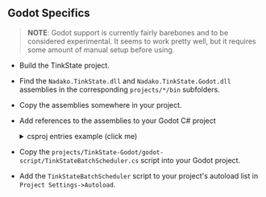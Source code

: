 ## Godot Specifics

> **NOTE**: Godot support is currently fairly barebones and to be considered experimental. It seems to work pretty well, but it requires some amount of manual setup before using.

 * Build the TinkState project.
 * Find the `Nadako.TinkState.dll` and `Nadako.TinkState.Godot.dll` assemblies in the corresponding `projects/*/bin` subfolders.
 * Copy the assemblies somewhere in your project.
 * Add references to the assemblies to your Godot C# project
   <details>
   	<summary>csproj entries example (click me)</summary>

    ```xml
    <ItemGroup>
      <Reference Include="Nadako.TinkState.dll">
        <HintPath>Nadako.TinkState.dll</HintPath>
      </Reference>
      <Reference Include="Nadako.TinkState.Godot.dll">
        <HintPath>Nadako.TinkState.Godot.dll</HintPath>
      </Reference>
    </ItemGroup>
    ```
	</details>
 * Copy the `projects/TinkState-Godot/godot-script/TinkStateBatchScheduler.cs` script into your Godot project.
 * Add the `TinkStateBatchScheduler` script to your project's autoload list in `Project Settings->Autoload`.

